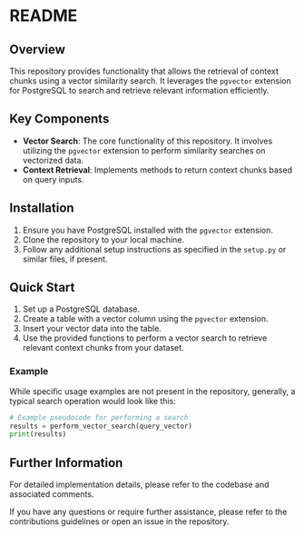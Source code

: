 # README

## Overview
This repository provides functionality that allows the retrieval of context chunks using a vector similarity search. It leverages the `pgvector` extension for PostgreSQL to search and retrieve relevant information efficiently.

## Key Components
- **Vector Search**: The core functionality of this repository. It involves utilizing the `pgvector` extension to perform similarity searches on vectorized data.
- **Context Retrieval**: Implements methods to return context chunks based on query inputs.

## Installation
1. Ensure you have PostgreSQL installed with the `pgvector` extension.
2. Clone the repository to your local machine.
3. Follow any additional setup instructions as specified in the `setup.py` or similar files, if present.

## Quick Start
1. Set up a PostgreSQL database.
2. Create a table with a vector column using the `pgvector` extension.
3. Insert your vector data into the table.
4. Use the provided functions to perform a vector search to retrieve relevant context chunks from your dataset.

### Example
While specific usage examples are not present in the repository, generally, a typical search operation would look like this:
```python
# Example pseudocode for performing a search
results = perform_vector_search(query_vector)
print(results)
```

## Further Information
For detailed implementation details, please refer to the codebase and associated comments.

If you have any questions or require further assistance, please refer to the contributions guidelines or open an issue in the repository.